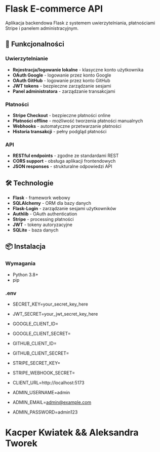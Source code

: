 # Flask E-commerce API

Aplikacja backendowa Flask z systemem uwierzytelniania, płatnościami Stripe i panelem administracyjnym.

## 🚀 Funkcjonalności

### Uwierzytelnianie
- **Rejestracja/logowanie lokalne** - klasyczne konto użytkownika
- **OAuth Google** - logowanie przez konto Google
- **OAuth GitHub** - logowanie przez konto GitHub
- **JWT tokens** - bezpieczne zarządzanie sesjami
- **Panel administratora** - zarządzanie transakcjami

### Płatności
- **Stripe Checkout** - bezpieczne płatności online
- **Płatności offline** - możliwość tworzenia płatności manualnych
- **Webhooks** - automatyczne przetwarzanie płatności
- **Historia transakcji** - pełny podgląd płatności

### API
- **RESTful endpoints** - zgodne ze standardami REST
- **CORS support** - obsługa aplikacji frontendowych
- **JSON responses** - strukturalne odpowiedzi API

## 🛠️ Technologie

- **Flask** - framework webowy
- **SQLAlchemy** - ORM dla bazy danych
- **Flask-Login** - zarządzanie sesjami użytkowników
- **Authlib** - OAuth authentication
- **Stripe** - processing płatności
- **JWT** - tokeny autoryzacyjne
- **SQLite** - baza danych

## 📦 Instalacja

### Wymagania
- Python 3.8+
- pip

### .env
- SECRET_KEY=your_secret_key_here
- JWT_SECRET=your_jwt_secret_key_here
- GOOGLE_CLIENT_ID=
- GOOGLE_CLIENT_SECRET=
- GITHUB_CLIENT_ID=
- GITHUB_CLIENT_SECRET=

- STRIPE_SECRET_KEY=
- STRIPE_WEBHOOK_SECRET=
- CLIENT_URL=http://localhost:5173

- ADMIN_USERNAME=admin
- ADMIN_EMAIL=admin@example.com
- ADMIN_PASSWORD=admin123

# Kacper Kwiatek && Aleksandra Tworek 